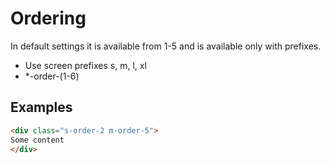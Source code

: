 # Ordering

In default settings it is available from 1-5 and is available only with prefixes.

- Use screen prefixes s, m, l, xl
- *-order-(1-6)

## Examples 
````Html
<div class="s-order-2 m-order-5">
Some content
</div>
````
